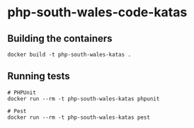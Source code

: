 # php-south-wales-code-katas

## Building the containers

    docker build -t php-south-wales-katas .

## Running tests

    # PHPUnit
    docker run --rm -t php-south-wales-katas phpunit

    # Pest
    docker run --rm -t php-south-wales-katas pest
